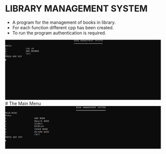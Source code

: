 # LIBRARY MANAGEMENT SYSTEM
* A program for the management of books in library. 
* For each function different cpp has been created.
* To run the program authentication is required.
<img src="screenshot/authe.png/">
# The Main Menu
<img src="screenshot/Screenshot (2).png/">

